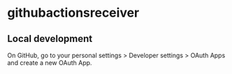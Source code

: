 # githubactionsreceiver

## Local development

On GitHub, go to your personal settings > Developer settings > OAuth Apps and create a new OAuth App.
